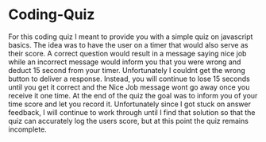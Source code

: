 # Coding-Quiz
For this coding quiz I meant to provide you with a simple quiz on javascript basics.
The idea was to have the user on a timer that would also serve as their score.
A correct question would result in a message saying nice job while an incorrect message would inform you that you were wrong and deduct 15 second from your timer.
Unfortunately I couldnt get the wrong button to deliver a response. Instead, you will continue to lose 15 seconds until you get it correct and the Nice Job message wont go away once you receive it one time. 
At the end of the quiz the goal was to inform you of your time score and let you record it. Unfortunately since I got stuck on answer feedback, I will continue to work through until I find that solution so that the quiz can accurately log the users score, but at this point the quiz remains incomplete.
